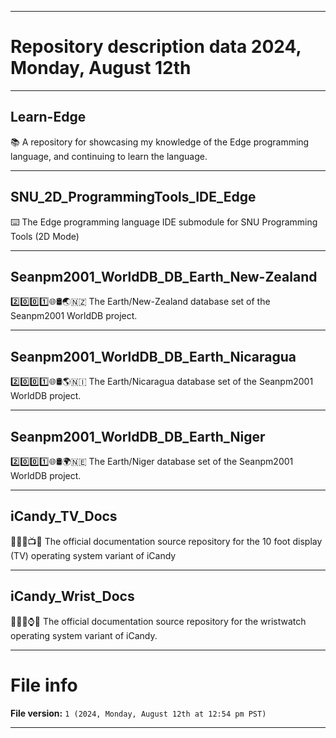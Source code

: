 
***

# Repository description data 2024, Monday, August 12th

---

## Learn-Edge

📚️ A repository for showcasing my knowledge of the Edge programming language, and continuing to learn the language. 

---

## SNU_2D_ProgrammingTools_IDE_Edge

⌨️ The Edge programming language IDE submodule for SNU Programming Tools (2D Mode)

---

## Seanpm2001_WorldDB_DB_Earth_New-Zealand

2️⃣️0️⃣️0️⃣️1️⃣️🌐️🛢️🌏️🇳🇿️ The Earth/New-Zealand database set of the Seanpm2001 WorldDB project.

---

## Seanpm2001_WorldDB_DB_Earth_Nicaragua

2️⃣️0️⃣️0️⃣️1️⃣️🌐️🛢️🌎️🇳🇮️ The Earth/Nicaragua database set of the Seanpm2001 WorldDB project.

---

## Seanpm2001_WorldDB_DB_Earth_Niger

2️⃣️0️⃣️0️⃣️1️⃣️🌐️🛢️🌍️🇳🇪️ The Earth/Niger database set of the Seanpm2001 WorldDB project.

---

## iCandy_TV_Docs

🍭️👀️🍏️📺️📖️ The official documentation source repository for the 10 foot display (TV) operating system variant of iCandy 
 
---

## iCandy_Wrist_Docs

🍭️👀️🍏️⌚️📖️ The official documentation source repository for the wristwatch operating system variant of iCandy. 

***

# File info

**File version:** `1 (2024, Monday, August 12th at 12:54 pm PST)`

***

